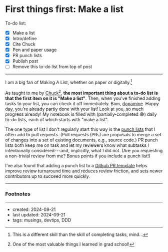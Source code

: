# First things first: Make a list

To-do list:
- [x] Make a list
- [x] Intro/define
- [x] Cite Chuck
- [x] Pen and paper usage
- [x] PR punch lists
- [x] Publish post
- [ ] Remove this to-do list from top of post

---
I am a big fan of Making A List, whether on paper or digitally.[^skill] 

As taught to me by <a class="impersonal" href="https://futurestatesband.ca/)">Chuck</a>[^chuck], **the most important thing about a to-do list is that the first item on it is "Make a list"**. Then, when you've finished adding tasks to your list, you can check it off immediately. Bam, [dopamine](../driven-developments/). Happy day, you're already partly done with your list! Look at you, so much progress already!
My notebook is filled with (partially-completed 😅) daily to-do lists, each of which starts with "make a list".

The one type of list I don't regularly start this way is the <a class="impersonal" href="https://en.wikipedia.org/wiki/Punch_list">punch lists</a> that I often add to pull requests. (Pull requests (PRs) are proposals to merge a set of changes into a set of existing documents, e.g., source code.) PR punch lists both keep me on task and let my reviewers know what subtasks I intentionally considered---and, implicitly, what I did not. (Are you requesting a non-trivial review from me? Bonus points if you include a punch list!)

I've also found that adding a punch list to a <a class="impersonal" href="https://docs.github.com/en/communities/using-templates-to-encourage-useful-issues-and-pull-requests/creating-a-pull-request-template-for-your-repository">Github PR template</a> helps improve review turnaround time and reduces review friction, and sets newer contributors up to succeed more quickly.

[^skill]: This is a different skill than the skill of completing tasks, mind...

[^chuck]: One of the most valuable things I learned in grad school!

---
### Footnotes

<footnotes/>

--- 
- created: 2024-09-21
- last updated: 2024-09-21
- tags: musings, devtips, DDD 
